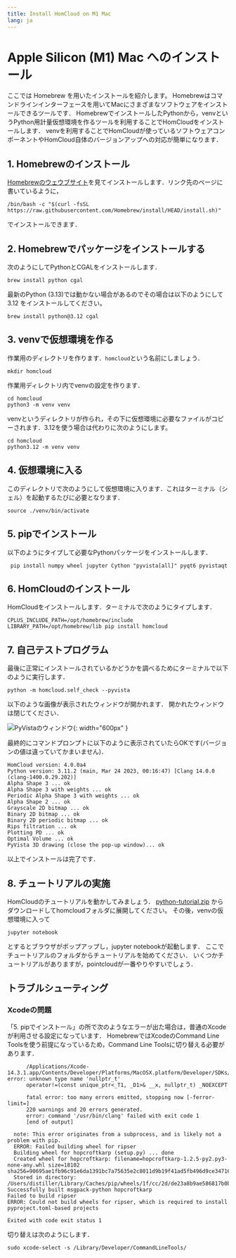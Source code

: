 ```yaml
---
title: Install HomCloud on M1 Mac
lang: ja
---
```


# Apple Silicon (M1) Mac へのインストール

ここでは Homebrew を用いたインストールを紹介します。
Homebrewはコマンドラインインターフェースを用いてMacにさまざまなソフトウェアをインストールできるツールです．
HomebrewでインストールしたPythonから，venvというPython用計量仮想環境を作るツールを利用することでHomCloudをインストールします．
venvを利用することでHomCloudが使っているソフトウェアコンポーネントやHomCloud自体のバージョンアップへの対応が簡単になります．

## 1. Homebrewのインストール

[Homebrewのウェウブサイト](https://brew.sh/ja/)を見てインストールします．リンク先のページに書いているように，

    /bin/bash -c "$(curl -fsSL https://raw.githubusercontent.com/Homebrew/install/HEAD/install.sh)"

でインストールできます．

## 2. Homebrewでパッケージをインストールする

次のようにしてPythonとCGALをインストールします．

    brew install python cgal
    
最新のPython (3.13)では動かない場合があるのでその場合は以下のようにして 3.12 をインストールしてください。

    brew install python@3.12 cgal

## 3. venvで仮想環境を作る

作業用のディレクトリを作ります．`homcloud`という名前にしましょう．

    mkdir homcloud

作業用ディレクトリ内でvenvの設定を作ります．

    cd homcloud
    python3 -m venv venv

venvというディレクトリが作られ，その下に仮想環境に必要なファイルがコピーされます．3.12を使う場合は代わりに次のようにします。

    cd homcloud
    python3.12 -m venv venv


## 4. 仮想環境に入る

このディレクトリで次のようにして仮想環境に入ります．これはターミナル（シェル）を起動するたびに必要となります．

    source ./venv/bin/activate

## 5. pipでインストール

以下のようにタイプして必要なPythonパッケージをインストールします．

     pip install numpy wheel jupyter Cython "pyvista[all]" pyqt6 pyvistaqt

## 6. HomCloudのインストール

HomCloudをインストールします．ターミナルで次のようにタイプします．

    CPLUS_INCLUDE_PATH=/opt/homebrew/include LIBRARY_PATH=/opt/homebrew/lib pip install homcloud

## 7. 自己テストプログラム

最後に正常にインストールされているかどうかを調べるためにターミナルで以下のように実行します．

    python -m homcloud.self_check --pyvista

以下のような画像が表示されたウィンドウが開かれます．
開かれたウィンドウは閉じてください．

![PyVistaのウィンドウ](/images/screenshot-selfcheck-pyvista.png){: width="600px" }

最終的にコマンドプロンプトに以下のように表示されていたらOKです(バージョンの値は違っていてかまいません)．

    HomCloud version: 4.0.0a4
    Python version: 3.11.2 (main, Mar 24 2023, 00:16:47) [Clang 14.0.0 (clang-1400.0.29.202)]
    Alpha Shape 3 ... ok
    Alpha Shape 3 with weights ... ok
    Periodic Alpha Shape 3 with weights ... ok
    Alpha Shape 2 ... ok
    Grayscale 2D bitmap ... ok
    Binary 2D bitmap ... ok
    Binary 2D periodic bitmap ... ok
    Rips filtration ... ok
    Plotting PD ... ok
    Optimal Volume ... ok
    PyVista 3D drawing (close the pop-up window)... ok

以上でインストールは完了です．

## 8. チュートリアルの実施

HomCloudのチュートリアルを動かしてみましょう．
[python-tutorial.zip](/download/python-tutorial.zip)
からダウンロードしてhomcloudフォルダに展開してください。
その後，venvの仮想環境に入って

    jupyter notebook

とするとブラウザがポップアップし，jupyter notebookが起動します．
ここでチュートリアルのフォルダからチュートリアルを始めてください．
いくつかチュートリアルがありますが，pointcloudが一番やりやすいでしょう．

## トラブルシューティング

### Xcodeの問題
「5. pipでインストール」の所で次のようなエラーが出た場合は，普通のXcodeが利用させる設定になっています．
HomebrewではXcodeのCommand Line Toolsを使う前提になっているため，Command Line Toolsに切り替える必要があります．

          /Applications/Xcode-14.3.1.app/Contents/Developer/Platforms/MacOSX.platform/Developer/SDKs/MacOSX.sdk/usr/include/c++/v1/__memory/unique_ptr.h:610:45: error: unknown type name 'nullptr_t'
          operator!=(const unique_ptr<_T1, _D1>& __x, nullptr_t) _NOEXCEPT
                                                      ^
          fatal error: too many errors emitted, stopping now [-ferror-limit=]
          220 warnings and 20 errors generated.
          error: command '/usr/bin/clang' failed with exit code 1
          [end of output]

      note: This error originates from a subprocess, and is likely not a problem with pip.
      ERROR: Failed building wheel for ripser
      Building wheel for hopcroftkarp (setup.py) ... done
      Created wheel for hopcroftkarp: filename=hopcroftkarp-1.2.5-py2.py3-none-any.whl size=18102 sha256=90695ae1fb96c91e6da1391bc7a75635e2c8011d9b19f41ad5fb496d9ce34716
      Stored in directory: /Users/distiller/Library/Caches/pip/wheels/1f/cc/2d/de23a8b9ae586817b0b44de4a4b1a08f23473e248a644b312f
    Successfully built msgpack-python hopcroftkarp
    Failed to build ripser
    ERROR: Could not build wheels for ripser, which is required to install pyproject.toml-based projects

    Exited with code exit status 1

切り替えは次のようにします．

    sudo xcode-select -s /Library/Developer/CommandLineTools/
    

